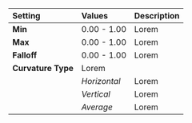 | Setting            | Values       | Description |
| :----------------- | :----------- | :---------- |
| **Min**            | 0.00 - 1.00  | Lorem |
| **Max**            | 0.00 - 1.00  | Lorem |
| **Falloff**        | 0.00 - 1.00  | Lorem |
| **Curvature Type** | Lorem  |
|                    | *Horizontal* | Lorem |
|                    | *Vertical*   | Lorem |
|                    | *Average*    | Lorem |
